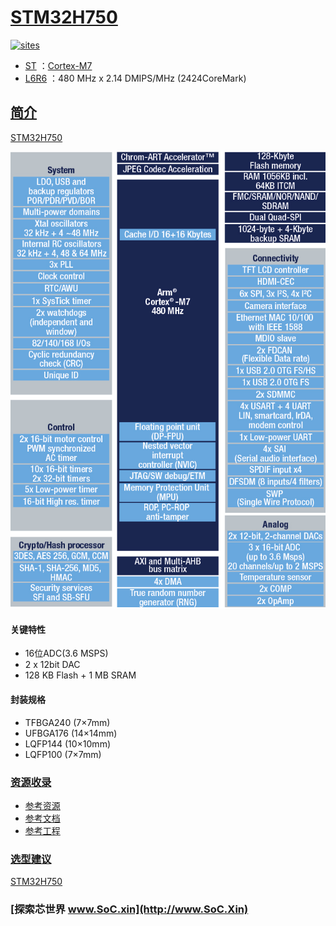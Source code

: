 ﻿# [STM32H750](https://github.com/SoCXin/STM32H750)

[![sites](http://182.61.61.133/link/resources/SoC.png)](http://SoC.Xin)

* [ST](https://www.st.com/zh/) ：[Cortex-M7](https://github.com/SoCXin/Cortex)
* [L6R6](https://github.com/SoCXin/Level) ：480 MHz x 2.14 DMIPS/MHz (2424CoreMark)

## [简介](https://github.com/SoCXin/STM32H750/wiki)

[STM32H750](https://github.com/SoCXin/STM32H750)

[![sites](docs/STM32H750.png)](https://www.st.com/content/st_com/zh/products/microcontrollers-microprocessors/stm32-32-bit-arm-cortex-mcus/stm32-high-performance-mcus/stm32h7-series/stm32h750-value-line.html)

#### 关键特性

* 16位ADC(3.6 MSPS)
* 2 x 12bit DAC
* 128 KB Flash + 1 MB SRAM

#### 封装规格

* TFBGA240 (7×7mm)
* UFBGA176 (14×14mm)
* LQFP144 (10×10mm)
* LQFP100 (7×7mm)


### [资源收录](https://github.com/SoCXin)

* [参考资源](src/)
* [参考文档](docs/)
* [参考工程](project/)

### [选型建议](https://github.com/SoCXin)

[STM32H750](https://github.com/SoCXin/STM32H750)

###  [探索芯世界 www.SoC.xin](http://www.SoC.Xin)
